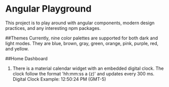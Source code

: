 # Angular Playground
This project is to play around with angular components, modern design practices, and any interesting npm packages.

##Themes
Currently, nine color palettes are supported for both dark and light modes.
They are blue, brown, gray, green, orange, pink, purple, red, and yellow.

##Home Dashboard
1) There is a material calendar widget with an embedded digital clock. The clock follow the format 'hh:mm:ss a (z)' and updates every 300 ms.
Digital Clock Example: 12:50:24 PM (GMT-5)

